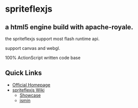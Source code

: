 # spriteflexjs

a html5 engine build with apache-royale.
------------------------------

the spriteflexjs support most flash runtime api.

support canvas and webgl.

100% ActionScript written code base

Quick Links
-----------

* [Official Homepage](http://spriteflexjs.com/)
* [spriteflexjs Wiki](https://github.com/matrix3d/spriteflexjs/wiki)
  * [Showcase](http://matrix3d.github.io/assets/html5/flexjsstage3d/bin/js-release/)
  * [jsmin](https://codepen.io/matrix3d/pen/mAZmVy)

